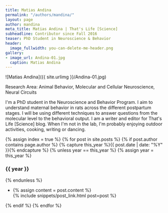 ```yaml
---
title: Matias Andina
permalink: "/authors/mandina/"
layout: page
author: mandina
meta_title: Matias Andina | That's Life [Science]
subheadline: Contributor since Fall 2016
teaser: PhD Student in Neuroscience & Behavior
header:
  image_fullwidth: you-can-delete-me-header.png
gallery:
- image_url: Andina-01.jpg
  caption: Matias Andina
---
```


![Matias Andina]({{ site.urlimg }}/Andina-01.jpg)

Research Area: Animal Behavior, Molecular and Cellular Neuroscience, Neural Circuits

I'm a PhD student in the Neuroscience and Behavior Program. I aim to understand maternal behavior in rats across the different postpartum stages. I will be using different techniques to answer questions from the molecular level to the behavioral output. I am a writer and editor for That's Life [Science] blog. When I'm not in the lab, I'm probably enjoying outdoor activities, cooking, writing or dancing.

{% assign index = true %}
{% for post in site.posts %}
{% if post.author contains page.author %}
{% capture this_year %}{{ post.date | date: "%Y" }}{% endcapture %}
{% unless year == this_year %}
{% assign year = this_year %}
<h3>{{ year }}</h3>
{% endunless %}
<ul style="list-style-type:disc">
 <li> 
 {% assign content = post.content %} 
 <article>
 {% include snippets/post_link.html post=post %}
 </article>
 </li>
</ul>
{% endif %}
{% endfor %}
